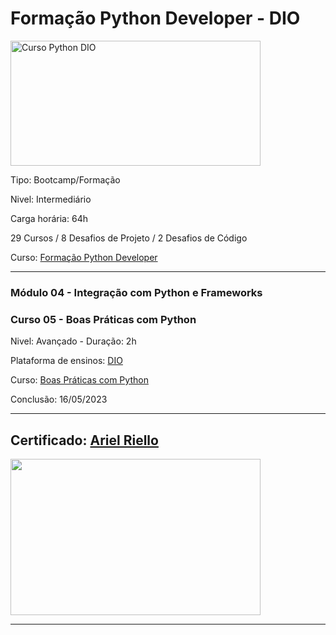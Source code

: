 # **Formação Python Developer - DIO**

<img src="https://hermes.dio.me/tracks/cover/ac0e208f-9ab9-471d-84ae-0107cfd2156a.png" alt="Curso Python DIO" width="400" height="200">

Tipo: Bootcamp/Formação

Nivel: Intermediário

Carga horária: 64h

29 Cursos / 8 Desafios de Projeto / 2 Desafios de Código

Curso: [Formação Python Developer](https://web.dio.me/track/formacao-python-developer)

---
### **Módulo 04 - Integração com Python e Frameworks**
### **Curso 05 - Boas Práticas com Python**

Nivel: Avançado - Duração: 2h

Plataforma de ensinos: [DIO](www.dio.me)

Curso: [Boas Práticas com Python](https://web.dio.me/course/boas-praticas-com-python/learning/986f4b80-23fb-4e6c-a049-3e5120da71b8?back=/track/formacao-python-developer&tab=undefined&moduleId=undefined)


Conclusão: 16/05/2023

---
## Certificado: [Ariel Riello](https://www.dio.me/certificate/70B0CAF1/share)

<img src="https://hermes.digitalinnovation.one/certificates/cover/70B0CAF1.jpg" width="400" height="250">

---